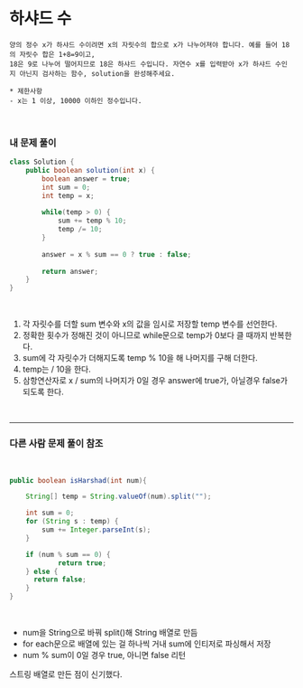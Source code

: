 # 하샤드 수

```
양의 정수 x가 하샤드 수이려면 x의 자릿수의 합으로 x가 나누어져야 합니다. 예를 들어 18의 자릿수 합은 1+8=9이고,  
18은 9로 나누어 떨어지므로 18은 하샤드 수입니다. 자연수 x를 입력받아 x가 하샤드 수인지 아닌지 검사하는 함수, solution을 완성해주세요.  

* 제한사항
- x는 1 이상, 10000 이하인 정수입니다.
```
<br>

### 내 문제 풀이  

```java
class Solution {
    public boolean solution(int x) {
        boolean answer = true;
        int sum = 0;
        int temp = x;
        
        while(temp > 0) {
            sum += temp % 10;
            temp /= 10;
        }
        
        answer = x % sum == 0 ? true : false;
        
        return answer;
    }
}
```
<br>

1. 각 자릿수를 더할 sum 변수와 x의 값을 임시로 저장할 temp 변수를 선언한다.
2. 정확한 횟수가 정해진 것이 아니므로 while문으로 temp가 0보다 클 때까지 반복한다.
3. sum에 각 자릿수가 더해지도록 temp % 10을 해 나머지를 구해 더한다.
4. temp는 / 10을 한다.
5. 삼항연산자로 x / sum의 나머지가 0일 경우 answer에 true가, 아닐경우 false가 되도록 한다.
  
<br>

***
### 다른 사람 문제 풀이 참조  
  
<br>

```java
public boolean isHarshad(int num){

    String[] temp = String.valueOf(num).split("");

    int sum = 0;
    for (String s : temp) {
        sum += Integer.parseInt(s);
    }

    if (num % sum == 0) {
            return true;
    } else {
      return false;
    }
}

```
<br>

* num을 String으로 바꿔 split()해 String 배열로 만듬
* for each문으로 배열에 있는 걸 하나씩 거내 sum에 인티저로 파싱해서 저장
* num % sum이 0일 경우 true, 아니면 false 리턴

스트링 배열로 만든 점이 신기했다.


<br>
<br>

